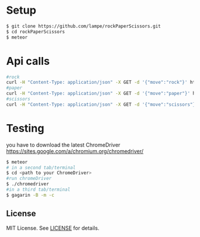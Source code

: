 # Setup

```bash
$ git clone https://github.com/lampe/rockPaperScissors.git
$ cd rockPaperScissors
$ meteor
```

# Api calls

```bash
#rock
curl -H "Content-Type: application/json" -X GET -d '{"move":"rock"}' http://localhost:3000/api/move
#paper
curl -H "Content-Type: application/json" -X GET -d '{"move":"paper"}' http://localhost:3000/api/move
#scissors
curl -H "Content-Type: application/json" -X GET -d '{"move":"scissors"}' http://localhost:3000/api/move
```
# Testing
you have to download the latest ChromeDriver
https://sites.google.com/a/chromium.org/chromedriver/

```bash
$ meteor
# in a second tab/terminal
$ cd <path to your ChromeDriver>
#run chromeDriver
$ ./chromedriver
#in a third tab/terminal
$ gagarin -B -m -c
```

## License

MIT License. See [LICENSE](https://github.com/lampe/rockPaperScissors/blob/master/LICENSE) for
details.
